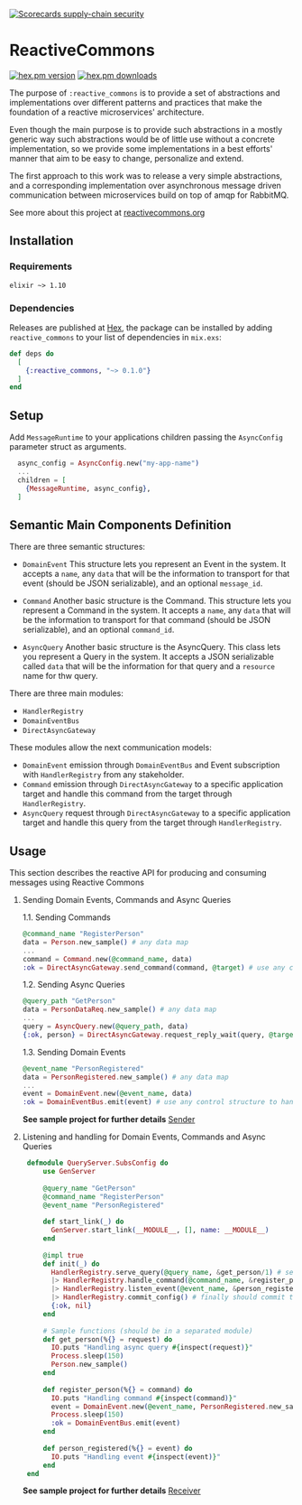 [![Scorecards supply-chain security](https://github.com/bancolombia/reactive-commons-elixir/actions/workflows/scorecards-analysis.yml/badge.svg)](https://github.com/bancolombia/reactive-commons-elixir/actions/workflows/scorecards-analysis.yml)
# ReactiveCommons

[![hex.pm version](https://img.shields.io/hexpm/v/reactive_commons.svg?style=flat)](https://hex.pm/packages/reactive_commons)
[![hex.pm downloads](https://img.shields.io/hexpm/dt/reactive_commons.svg?style=flat)](https://hex.pm/packages/reactive_commons)

The purpose of `:reactive_commons` is to provide a set of abstractions and implementations over different patterns and
practices that make the foundation of a reactive microservices' architecture.

Even though the main purpose is to provide such abstractions in a mostly generic way such abstractions would be of
little use without a concrete implementation, so we provide some implementations in a best efforts' manner that aim to
be easy to change, personalize and extend.

The first approach to this work was to release a very simple abstractions, and a corresponding implementation over
asynchronous message driven communication between microservices build on top of amqp for RabbitMQ.

See more about this project at [reactivecommons.org](https://reactivecommons.org/)

## Installation

### Requirements

`elixir ~> 1.10`

### Dependencies

Releases are published at [Hex](https://hex.pm/packages/reactive_commons), the package can be installed by adding
`reactive_commons` to your list of dependencies in `mix.exs`:

```elixir
def deps do
  [
    {:reactive_commons, "~> 0.1.0"}
  ]
end
```

## Setup

Add `MessageRuntime` to your applications children passing the `AsyncConfig` parameter struct as arguments.

```elixir
  async_config = AsyncConfig.new("my-app-name")
  ...
  children = [
    {MessageRuntime, async_config},
  ]
```

## Semantic Main Components Definition

There are three semantic structures:

- `DomainEvent`
  This structure lets you represent an Event in the system. It accepts a `name`, any `data` that will be the information
  to transport for that event (should be JSON serializable), and an optional `message_id`.

- `Command`
  Another basic structure is the Command. This structure lets you represent a Command in the system. It accepts a
  `name`, any `data` that will be the information to transport for that command (should be JSON serializable), and an
  optional `command_id`.

- `AsyncQuery`
  Another basic structure is the AsyncQuery. This class lets you represent a Query in the system. It accepts a JSON
  serializable called `data` that will be the information for that query and a `resource` name for thw query.

There are three main modules:

- `HandlerRegistry`
- `DomainEventBus`
- `DirectAsyncGateway`

These modules allow the next communication models:

- `DomainEvent` emission through `DomainEventBus` and Event subscription with `HandlerRegistry` from any stakeholder.
- `Command` emission through `DirectAsyncGateway` to a specific application target and handle this command from the
  target through `HandlerRegistry`.
- `AsyncQuery` request through `DirectAsyncGateway` to a specific application target and handle this query from the
  target through `HandlerRegistry`.

## Usage

This section describes the reactive API for producing and consuming messages using Reactive Commons

1. Sending Domain Events, Commands and Async Queries

   1.1. Sending Commands

    ```elixir
    @command_name "RegisterPerson"
    data = Person.new_sample() # any data map
    ...
    command = Command.new(@command_name, data)
    :ok = DirectAsyncGateway.send_command(command, @target) # use any control structure to handle errors
   ```

   1.2. Sending Async Queries

    ```elixir
    @query_path "GetPerson"
    data = PersonDataReq.new_sample() # any data map
    ...
    query = AsyncQuery.new(@query_path, data)
    {:ok, person} = DirectAsyncGateway.request_reply_wait(query, @target) # use any control structure to handle errors
   ```

   1.3. Sending Domain Events

    ```elixir
    @event_name "PersonRegistered"
    data = PersonRegistered.new_sample() # any data map
    ...
    event = DomainEvent.new(@event_name, data)
    :ok = DomainEventBus.emit(event) # use any control structure to handle errors {:emit_fail, error}
   ```
   
    **See sample project for further details** [Sender](https://github.com/bancolombia/reactive-commons-elixir/blob/main/samples/query-client/lib/query_client/rest_controller.ex)


2. Listening and handling for Domain Events, Commands and Async Queries

   ```elixir
    defmodule QueryServer.SubsConfig do
        use GenServer
    
        @query_name "GetPerson"
        @command_name "RegisterPerson"
        @event_name "PersonRegistered"
    
        def start_link(_) do
          GenServer.start_link(__MODULE__, [], name: __MODULE__)
        end
    
        @impl true
        def init(_) do
          HandlerRegistry.serve_query(@query_name, &get_person/1) # serve a query, should pass query_name and the function which will handle the request.
          |> HandlerRegistry.handle_command(@command_name, &register_person/1) # listen for a command, should pass command_name and the function which will handle the command.
          |> HandlerRegistry.listen_event(@event_name, &person_registered/1) # listen for an event, should pass event_name and the function which will handle the event.
          |> HandlerRegistry.commit_config() # finally should commit the config to configure the listeners.
          {:ok, nil}
        end
    
        # Sample functions (should be in a separated module)
        def get_person(%{} = request) do
          IO.puts "Handling async query #{inspect(request)}"
          Process.sleep(150)
          Person.new_sample()
        end
    
        def register_person(%{} = command) do
          IO.puts "Handling command #{inspect(command)}"
          event = DomainEvent.new(@event_name, PersonRegistered.new_sample(command["data"]))
          Process.sleep(150)
          :ok = DomainEventBus.emit(event)
        end
    
        def person_registered(%{} = event) do
          IO.puts "Handling event #{inspect(event)}"
        end
    end
   ```

    **See sample project for further details** [Receiver](https://github.com/bancolombia/reactive-commons-elixir/blob/main/samples/query-server/lib/query_server/subs_config.ex)

